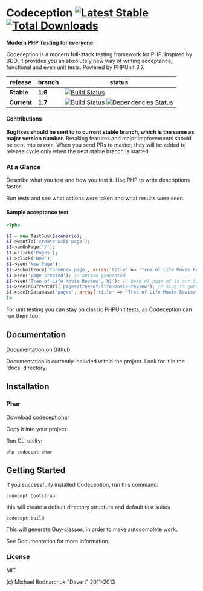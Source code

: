 # Codeception [![Latest Stable](https://poser.pugx.org/Codeception/Codeception/version.png)](https://packagist.org/packages/Codeception/Codeception) [![Total Downloads](https://poser.pugx.org/codeception/codeception/downloads.png)](https://packagist.org/packages/codeception/codeception)

**Modern PHP Testing for everyone** 

Codeception is a modern full-stack testing framework for PHP.
Inspired by BDD, it provides you an absolutely new way of writing acceptance, functional and even unit tests.
Powered by PHPUnit 3.7.


| release |  branch  |  status  |
| ------- | -------- | -------- |
| **Stable** | **1.6** | [![Build Status](https://secure.travis-ci.org/Codeception/Codeception.png?branch=1.6)](http://travis-ci.org/Codeception/Codeception)
| **Current** | **1.7** | [![Build Status](https://secure.travis-ci.org/Codeception/Codeception.png?branch=1.7)](http://travis-ci.org/Codeception/Codeception) [![Dependencies Status](https://d2xishtp1ojlk0.cloudfront.net/d/2880469)](http://depending.in/Codeception/Codeception)

#### Contributions

**Bugfixes should be sent to to current stable branch, which is the same as major version number.**
Breaking features and major improvements should be sent into `master`.
When you send PRs to master, they will be added to release cycle only when the next stable branch is started.

### At a Glance

Describe what you test and how you test it. Use PHP to write descriptions faster.

Run tests and see what actions were taken and what results were seen.

#### Sample acceptance test

``` php
<?php

$I = new TestGuy($scenario);
$I->wantTo('create wiki page');
$I->amOnPage('/');
$I->click('Pages');
$I->click('New');
$I->see('New Page');
$I->submitForm('form#new_page', array('title' => 'Tree of Life Movie Review','body' => "Next time don't let Hollywood create art-house!"));
$I->see('page created'); // notice generated
$I->see('Tree of Life Movie Review','h1'); // head of page of is our title
$I->seeInCurrentUrl('pages/tree-of-life-movie-review'); // slug is generated
$I->seeInDatabase('pages', array('title' => 'Tree of Life Movie Review')); // data is stored in database
?>
```

For unit testing you can stay on classic PHPUnit tests, as Codeception can run them too.

## Documentation

[Documentation on Github](https://github.com/Codeception/Codeception/tree/master/docs)

Documentation is currently included within the project. Look for it in the 'docs' directory.

## Installation

### Phar

Download [codecept.phar](http://codeception.com/codecept.phar)

Copy it into your project.

Run CLI utility:

```
php codecept.phar
```

## Getting Started

If you successfully installed Codeception, run this command:

```
codecept bootstrap
```

this will create a default directory structure and default test suites

```
codecept build
```

This will generate Guy-classes, in order to make autocomplete work.

See Documentation for more information.

### License
MIT

(c) Michael Bodnarchuk "Davert"
2011-2013

